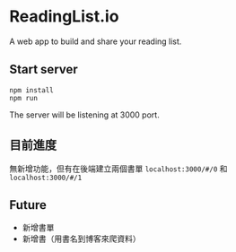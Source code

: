 # ReadingList.io
A web app to build and share your reading list.

## Start server

```
npm install
npm run
```
The server will be listening at 3000 port.
## 目前進度

無新增功能，但有在後端建立兩個書單 `localhost:3000/#/0` 和 `localhost:3000/#/1`

## Future
- 新增書單
- 新增書（用書名到博客來爬資料）